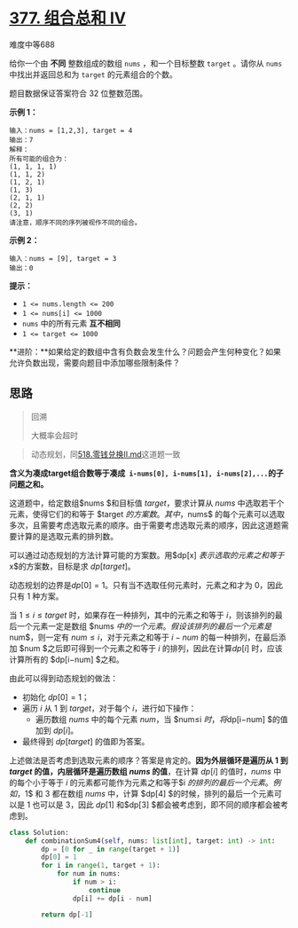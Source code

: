 # [377. 组合总和 Ⅳ](https://leetcode.cn/problems/combination-sum-iv/)

难度中等688

给你一个由 **不同** 整数组成的数组 `nums` ，和一个目标整数 `target` 。请你从 `nums` 中找出并返回总和为 `target` 的元素组合的个数。

题目数据保证答案符合 32 位整数范围。

 

**示例 1：**

```
输入：nums = [1,2,3], target = 4
输出：7
解释：
所有可能的组合为：
(1, 1, 1, 1)
(1, 1, 2)
(1, 2, 1)
(1, 3)
(2, 1, 1)
(2, 2)
(3, 1)
请注意，顺序不同的序列被视作不同的组合。
```

**示例 2：**

```
输入：nums = [9], target = 3
输出：0
```

 

**提示：**

- `1 <= nums.length <= 200`
- `1 <= nums[i] <= 1000`
- `nums` 中的所有元素 **互不相同**
- `1 <= target <= 1000`

 

**进阶：**如果给定的数组中含有负数会发生什么？问题会产生何种变化？如果允许负数出现，需要向题目中添加哪些限制条件？





## 思路

> 回溯
>
> 大概率会超时



> 动态规划，同[518.零钱兑换II.md](518.零钱兑换II.md)这道题一致

**含义为凑成target组合数等于凑成` i-nums[0], i-nums[1], i-nums[2],...`的子问题之和。**

这道题中，给定数组$nums $和目标值 $target$，要求计算从 $nums$ 中选取若干个元素，使得它们的和等于 $target $的方案数。其中，$nums$ 的每个元素可以选取多次，且需要考虑选取元素的顺序。由于需要考虑选取元素的顺序，因此这道题需要计算的是选取元素的排列数。

可以通过动态规划的方法计算可能的方案数。用$dp[x] $表示选取的元素之和等于$ x$的方案数，目标是求 $dp[target]$。

动态规划的边界是$dp[0]=1$。只有当不选取任何元素时，元素之和才为 $0$，因此只有 $1$ 种方案。



当 $1≤i≤target$ 时，如果存在一种排列，其中的元素之和等于 $i$，则该排列的最后一个元素一定是数组 $nums $中的一个元素。假设该排列的最后一个元素是$num$，则一定有 $num≤i$，对于元素之和等于 $i−num$ 的每一种排列，在最后添加 $num $之后即可得到一个元素之和等于 $i$ 的排列，因此在计算$dp[i]$ 时，应该计算所有的 $dp[i−num] $之和。

由此可以得到动态规划的做法：

- 初始化 $dp[0]=1$；
- 遍历 $i$ 从 $1$ 到 $target$，对于每个 $i$，进行如下操作：
  - 遍历数组 $nums$ 中的每个元素 $num$，当 $num≤i $时，将$dp[i−num] $的值加到 $dp[i]$。
- 最终得到 $dp[target]$ 的值即为答案。

上述做法是否考虑到选取元素的顺序？答案是肯定的。**因为外层循环是遍历从 $1$ 到 $target$ 的值，内层循环是遍历数组 $nums$ 的值**，在计算 $dp[i]$ 的值时，$nums$ 中的每个小于等于 $i$ 的元素都可能作为元素之和等于$i $的排列的最后一个元素。例如，$1$ 和 $3$ 都在数组 $nums$ 中，计算 $dp[4] $的时候，排列的最后一个元素可以是 $1$ 也可以是 $3$，因此 $dp[1]$ 和$dp[3] $都会被考虑到，即不同的顺序都会被考虑到。

```python
class Solution:
    def combinationSum4(self, nums: list[int], target: int) -> int:
        dp = [0 for _ in range(target + 1)]
        dp[0] = 1
        for i in range(1, target + 1):
            for num in nums:
                if num > i:
                    continue
                dp[i] += dp[i - num]

        return dp[-1]
```

